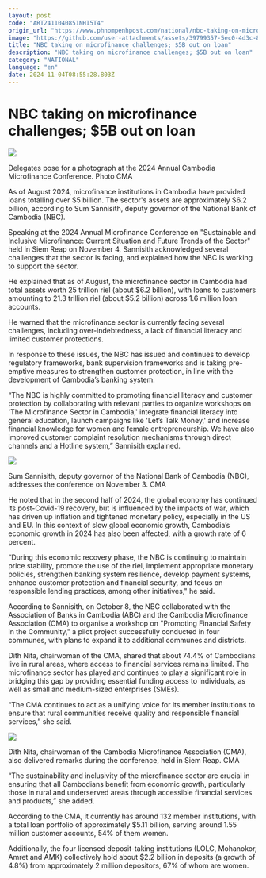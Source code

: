 ```yaml
---
layout: post
code: "ART2411040851NHI5T4"
origin_url: "https://www.phnompenhpost.com/national/nbc-taking-on-microfinance-challenges-5b-out-on-loan"
image: "https://github.com/user-attachments/assets/39799357-5ec0-4d3c-8e28-9672c5ef569e"
title: "NBC taking on microfinance challenges; $5B out on loan"
description: "​​NBC taking on microfinance challenges; $5B out on loan​"
category: "NATIONAL"
language: "en"
date: 2024-11-04T08:55:28.803Z
---
```


# NBC taking on microfinance challenges; $5B out on loan

![](https://github.com/user-attachments/assets/e3a44fc1-280c-4943-98e2-591a1c8f0e35)

Delegates pose for a photograph at the 2024 Annual Cambodia Microfinance Conference. Photo CMA

As of August 2024, microfinance institutions in Cambodia have provided loans totalling over $5 billion. The sector's assets are approximately $6.2 billion, according to Sum Sannisith, deputy governor of the National Bank of Cambodia (NBC).

Speaking at the 2024 Annual Microfinance Conference on "Sustainable and Inclusive Microfinance: Current Situation and Future Trends of the Sector" held in Siem Reap on November 4, Sannisith acknowledged several challenges that the sector is facing, and explained how the NBC is working to support the sector.

He explained that as of August, the microfinance sector in Cambodia had total assets worth 25 trillion riel (about $6.2 billion), with loans to customers amounting to 21.3 trillion riel (about $5.2 billion) across 1.6 million loan accounts.

He warned that the microfinance sector is currently facing several challenges, including over-indebtedness, a lack of financial literacy and limited customer protections. 

In response to these issues, the NBC has issued and continues to develop regulatory frameworks, bank supervision frameworks and is taking pre-emptive measures to strengthen customer protection, in line with the development of Cambodia’s banking system.

“The NBC is highly committed to promoting financial literacy and customer protection by collaborating with relevant parties to organize workshops on 'The Microfinance Sector in Cambodia,' integrate financial literacy into general education, launch campaigns like 'Let’s Talk Money,' and increase financial knowledge for women and female entrepreneurship. We have also improved customer complaint resolution mechanisms through direct channels and a Hotline system,” Sannisith explained.

![](https://pppenglish.sgp1.cdn.digitaloceanspaces.com/image/main/202411/4_11_2024_ww.jpg)

Sum Sannisith, deputy governor of the National Bank of Cambodia (NBC), addresses the conference on November 3. CMA

He noted that in the second half of 2024, the global economy has continued its post-Covid-19 recovery, but is influenced by the impacts of war, which has driven up inflation and tightened monetary policy, especially in the US and EU. In this context of slow global economic growth, Cambodia’s economic growth in 2024 has also been affected, with a growth rate of 6 percent.

“During this economic recovery phase, the NBC is continuing to maintain price stability, promote the use of the riel, implement appropriate monetary policies, strengthen banking system resilience, develop payment systems, enhance customer protection and financial security, and focus on responsible lending practices, among other initiatives," he said.

According to Sannisith, on October 8, the NBC collaborated with the Association of Banks in Cambodia (ABC) and the Cambodia Microfinance Association (CMA) to organise a workshop on "Promoting Financial Safety in the Community," a pilot project successfully conducted in four communes, with plans to expand it to additional communes and districts.

Dith Nita, chairwoman of the CMA, shared that about 74.4% of Cambodians live in rural areas, where access to financial services remains limited. The microfinance sector has played and continues to play a significant role in bridging this gap by providing essential funding access to individuals, as well as small and medium-sized enterprises (SMEs).

“The CMA continues to act as a unifying voice for its member institutions to ensure that rural communities receive quality and responsible financial services,” she said.

![](https://github.com/user-attachments/assets/bd915736-3e14-48e6-b22d-364bcb61b143)

Dith Nita, chairwoman of the Cambodia Microfinance Association (CMA), also delivered remarks during the conference, held in Siem Reap. CMA

“The sustainability and inclusivity of the microfinance sector are crucial in ensuring that all Cambodians benefit from economic growth, particularly those in rural and underserved areas through accessible financial services and products,” she added.

According to the CMA, it currently has around 132 member institutions, with a total loan portfolio of approximately $5.11 billion, serving around 1.55 million customer accounts, 54% of them women. 

Additionally, the four licensed deposit-taking institutions (LOLC, Mohanokor, Amret and AMK) collectively hold about $2.2 billion in deposits (a growth of 4.8%) from approximately 2 million depositors, 67% of whom are women.